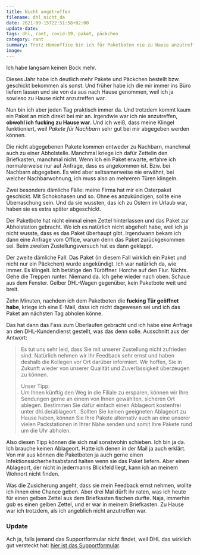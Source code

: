 ```yaml
---
title: Nicht angetroffen
filename: dhl_nicht_da
date: 2021-09-15T22:51:58+02:00
update-date:
tags: dhl, rant, covid-19, paket, päckchen
category: rant
summary: Trotz Homeoffice bin ich für Paketboten nie zu Hause anzutreffen. Selbst wenn ich ihnen die Tür öffne.
image:
---
```


Ich habe langsam keinen Bock mehr.

Dieses Jahr habe ich deutlich mehr Pakete und Päckchen bestellt bzw. geschickt bekommen als sonst. Und früher habe ich die mir immer ins Büro liefern lassen und sie von da aus nach Hause genommen, weil ich ja sowieso zu Hause nicht anzutreffen war.

Nun bin ich aber jeden Tag praktisch immer da. Und trotzdem kommt kaum ein Paket an mich direkt bei mir an. Irgendwie war ich nie anzutreffen, **obwohl ich fucking zu Hause war**. Und ich weiß, dass meine Klingel funktioniert, weil *Pakete für Nachbarn* sehr gut bei mir abgegeben werden können.

Die nicht abgegebenen Pakete kommen entweder zu Nachbarn, manchmal auch zu einer Abholstelle. Manchmal kriege ich dafür Zettelin den Briefkasten, manchmal nicht. Wenn ich ein Paket erwarte, erfahre ich normalerweise nur auf Anfrage, dass es angekommen ist. Bzw. bei Nachbarn abgegeben. Es wird aber seltsamerweise nie erwähnt, bei welcher Nachbarwohnung, ich muss also an mehreren Türen klingeln.

Zwei besonders dämliche Fälle: meine Firma hat mir ein Osterpaket geschickt. Mit Schokohasen und so. Ohne es anzukündigen, sollte eine Überraschung sein. Und da sie wussten, das ich zu Ostern im Urlaub war, haben sie es extra später abgeschickt.

Der Paketbote hat nicht einmal einen Zettel hinterlassen und das Paket zur Abholstation gebracht. Wo ich es natürlich nicht abgeholt habe, weil ich ja nicht wusste, dass es das Paket überhaupt gibt. Irgendwann bekam ich dann eine Anfrage vom Office, warum denn das Paket zurückgekommen sei. Beim zweiten Zustellungsversuch hat es dann geklappt.

Der zweite dämliche Fall: Das Paket (in diesem Fall wirklich ein Paket und nicht nur ein Päckchen) wurde angekündigt. Ich war natürlich da, wie immer. Es klingelt. Ich betätige den Türöffner. Horche auf den Flur. Nichts. Gehe die Treppen runter. Niemand da. Ich gehe wieder nach oben. Schaue aus dem Fenster. Gelber DHL-Wagen gegenüber, kein Paketbote weit und breit.

Zehn Minuten, nachdem ich dem Paketboten die **fucking Tür geöffnet habe**, kriege ich eine E-Mail, dass ich nicht dagewesen sei und ich das Paket am nächsten Tag abholen könne.

Das hat dann das Fass zum Überlaufen gebracht und ich habe eine Anfrage an den DHL-Kundendienst gestellt, was das denn solle. Ausschnitt aus der Antwort:

> Es tut uns sehr leid, dass Sie mit unserer Zustellung nicht zufrieden sind. Natürlich nehmen wir Ihr Feedback sehr ernst und haben deshalb die Kollegen vor Ort darüber informiert. Wir hoffen, Sie in Zukunft wieder von unserer Qualität und Zuverlässigkeit überzeugen zu können.
>
> Unser Tipp:  
> Um Ihnen künftig den Weg in die Filiale zu ersparen, können wir Ihre Sendungen gerne an einem von Ihnen gewählten, sicheren Ort ablegen. Bestimmen Sie dafür einfach einen Ablageort kostenfrei unter  dhl.de/ablageort . Sollten Sie keinen geeigneten Ablageort zu Hause haben, können Sie Ihre Pakete alternativ auch an eine unserer vielen Packstationen in Ihrer Nähe senden und somit Ihre Pakete rund um die Uhr abholen.

Also diesen Tipp können die sich mal sonstwohin schieben. Ich bin ja da. Ich brauche keinen Ablageort. Hatte ich denen in der Mail ja auch erklärt. Von mir aus können die Paketboten ja auch gerne einen Infektionssicherheitsabstand halten wenn sie das Paket liefern. Aber einen Ablageort, der nicht in jedermanns Blickfeld liegt, kann ich an meinem Wohnort nicht finden.

Was die Zusicherung angeht, dass sie mein Feedback ernst nehmen, wollte ich ihnen eine Chance geben. Aber drei Mal dürft ihr raten, was ich heute für einen gelben Zettel aus dem Briefkasten fischen durfte. Naja, immerhin _gab_ es einen gelben Zettel, und er war in meinem Briefkasten. Zu Hause war ich trotzdem, als ich angeblich nicht anzutreffen war.

### Update

Ach ja, falls jemand das Supportformular nicht findet, weil DHL das wirklich gut versteckt hat: [hier ist das Supportformular](https://www.dhl.de/de/privatkunden/hilfe-kundenservice/themenauswahl/formulare/formular-1a-sendungsverfolgung.html?betreff=Problemloesung).

